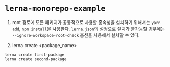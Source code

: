 # `lerna-monorepo-example`

1. root 경로에 모든 패키지가 공통적으로 사용할 종속성을 설치하기 위해서는 `yarn add`, `npm install`을 사용한다. `lerna.json`의 설정으로 설치가 불가능할 경우에는 `--ignore-workspace-root-check` 옵션을 사용해서 설치할 수 있다.

2. lerna create <package_name>
```
lerna create first-package
lerna create second-package
```